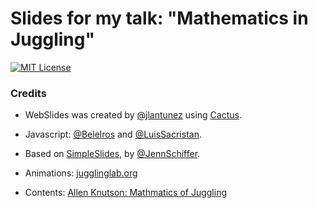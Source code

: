 # Slides for my talk: "Mathematics in Juggling"

[![MIT License](https://img.shields.io/badge/license-MIT-blue.svg)](http://opensource.org/licenses/MIT)


### Credits

- WebSlides was created by [@jlantunez](https://twitter.com/jlantunez) using [Cactus](https://github.com/eudicots/Cactus).
- Javascript: [@Belelros](https://twitter.com/Belelros) and [@LuisSacristan](https://twitter.com/luissacristan).
- Based on [SimpleSlides](https://github.com/jennschiffer/SimpleSlides), by [@JennSchiffer](https://twitter.com/jennschiffer).

- Animations: [jugglinglab.org](https://jugglinglab.org)
- Contents: [Allen Knutson: Mathmatics of Juggling](https://www.youtube.com/watch?v=38rf9FLhl-8) 
